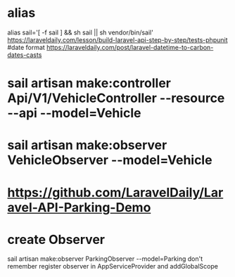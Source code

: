 # alias
alias sail='[ -f sail ] && sh sail || sh vendor/bin/sail'
https://laraveldaily.com/lesson/build-laravel-api-step-by-step/tests-phpunit
#date format
https://laraveldaily.com/post/laravel-datetime-to-carbon-dates-casts

# sail artisan make:controller Api/V1/VehicleController --resource --api --model=Vehicle
# sail artisan make:observer VehicleObserver --model=Vehicle
# https://github.com/LaravelDaily/Laravel-API-Parking-Demo

# create Observer
sail artisan make:observer ParkingObserver --model=Parking
don't remember register observer in AppServiceProvider and addGlobalScope

